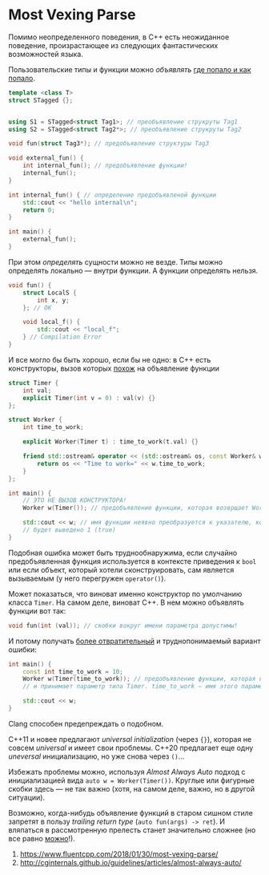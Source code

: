 # Most Vexing Parse

Помимо неопределенного поведения, в C++ есть неожиданное поведение,
произрастающее из следующих фантастических возможностей языка.

Пользовательские типы и функции можно *объявлять* [где попало и как попало](https://godbolt.org/z/MWszrj).

```C++
template <class T>
struct STagged {};


using S1 = STagged<struct Tag1>; // преобъявление струкруты Tag1
using S2 = STagged<struct Tag2*>; // преобъявление струкруты Tag2

void fun(struct Tag3*); // предобъявление структуры Tag3

void external_fun() {
    int internal_fun(); // предобъявление функции!
    internal_fun();
}

int internal_fun() { // определение предобъявленой функции
    std::cout << "hello internal\n";
    return 0;
}

int main() {
    external_fun();
}
```

При этом *определять* сущности можно не везде.
Типы можно определять локально — внутри функции. А функции определять нельзя.

```C++
void fun() {
    struct LocalS {
        int x, y;
    }; // OK

    void local_f() {
        std::cout << "local_f";
    } // Compilation Error
}
```

И все могло бы быть хорошо, если бы не одно: в C++ есть конструкторы, вызов которых [похож](https://godbolt.org/z/h6zTor) на объявление функции

```C++
struct Timer {
    int val;
    explicit Timer(int v = 0) : val(v) {}
};

struct Worker {
    int time_to_work;

    explicit Worker(Timer t) : time_to_work(t.val) {}

    friend std::ostream& operator << (std::ostream& os, const Worker& w) {
        return os << "Time to work=" << w.time_to_work;
    }
};

int main() {
    // ЭТО НЕ ВЫЗОВ КОНСТРУКТОРА!
    Worker w(Timer()); // предобъявление функции, которая возврщает Worker и принимает функцию, возвращающую Timer и не принимающую ничего!

    std::cout << w; // имя функции неявно преобразуется к указателю, который неявно преобразуется к bool
    // будет выведено 1 (true)
}
```

Подобная ошибка может быть труднообнаружима, если случайно предобъявленная функция используется в контексте приведения к `bool` или если объект, который хотели сконструировать, сам является вызываемым (у него перегружен `operator()`).

Может показаться, что виноват именно конструктор по умолчанию класса `Timer`. На самом деле, виноват C++.
В нем можно объявлять функции вот так:

```C++
void fun(int (val)); // скобки вокруг имени параметра допустимы!
```

И потому получать [более отвратительный](https://godbolt.org/z/dhz6nK) и труднопонимаемый вариант ошибки:

```C++
int main() {
    const int time_to_work = 10;
    Worker w(Timer(time_to_work)); // предобъявление функции, которая возвращает Worker
    // и принимает параметр типа Timer. time_to_work — имя этого параметра!

    std::cout << w;
}
```

Clang способен предепреждать о подобном.

С++11 и новее предлагают *universal initialization* (через `{}`), которая не совсем *universal* и имеет свои проблемы.
C++20 предлагает еще одну *uneversal* инициализацию, но уже снова через `()`...

Избежать проблемы можно, используя *Almost Always Auto* подход с инициализацией вида
`auto w = Worker(Timer())`. Круглые или фигурные скобки здесь — не так важно (хотя, на самом деле, важно, но в другой ситуации).

Возможно, когда-нибудь объявление функций в старом сишном стиле запретят в пользу
*trailing return type* (`auto fun(args) -> ret`). И вляпаться в рассмотренную прелесть станет значительно сложнее (но все равно [можно](https://www.youtube.com/watch?v=tsG95Y-C14k)!).

1. https://www.fluentcpp.com/2018/01/30/most-vexing-parse/
2. http://cginternals.github.io/guidelines/articles/almost-always-auto/
